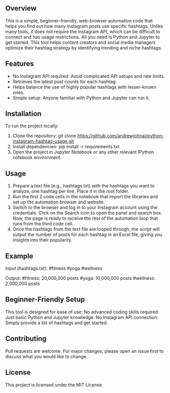 ## Overview

This is a simple, beginner-friendly, web-browser automation code that helps you find out how many Instagram posts use specific hashtags. Unlike many tools, it does not require the Instagram API, which can be difficult to connect and has usage restrictions. All you need is Python and Jupyter to get started. This tool helps content creators and social media managers optimize their hashtag strategy by identifying trending and niche hashtags.

## Features

- No Instagram API required: Avoid complicated API setups and rate limits.
- Retrieves the latest post counts for each hashtag.
- Helps balance the use of highly popular hashtags with lesser-known ones.
- Simple setup: Anyone familiar with Python and Jupyter can run it.

## Installation

To run the project locally:
1. Clone the repository:
git clone https://github.com/andrewjohnaj/python-instagram-hashtag-usage.git
2. Install dependencies:
pip install -r requirements.txt
3. Open the project in Jupyter Notebook or any other relevant IPython notebook environment.

## Usage

1. Prepare a text file (e.g., hashtags.txt) with the hashtags you want to analyze, one hashtag per line. Place it in the root folder.
2. Run the first 2 code cells in the notebook that import the libraries and set up the automation browser and website. 
3. Switch to the browser and log in to your Instagram account using the credentials. Click on the Search icon to open the panel and search box. Now, the page is ready to receive the rest of the automation loop that runs from the third code cell.
4. Once the hashtags from the text file are looped through, the script will output the number of posts for each hashtag in an Excel file, giving you insights into their popularity.

## Example
Input (hashtags.txt):
#fitness
#yoga
#wellness

Output:
#fitness: 20,000,000 posts
#yoga: 10,000,000 posts
#wellness: 2,000,000 posts

## Beginner-Friendly Setup

This tool is designed for ease of use:
  No advanced coding skills required: Just basic Python and Jupyter knowledge.
  No Instagram API connection: Simply provide a list of hashtags and get started.

## Contributing

Pull requests are welcome. For major changes, please open an issue first to discuss what you would like to change.

## License

This project is licensed under the MIT License.
